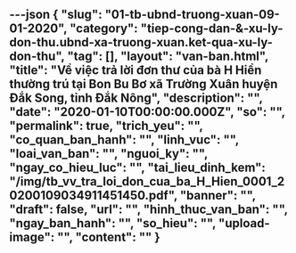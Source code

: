 ---json
{
    "slug": "01-tb-ubnd-truong-xuan-09-01-2020",
    "category": "tiep-cong-dan-&-xu-ly-don-thu.ubnd-xa-truong-xuan.ket-qua-xu-ly-don-thu",
    "tag": [],
    "layout": "van-ban.html",
    "title": "Về việc trả lời đơn thư của bà H Hiền thường trú tại Bon Bu Bơ xã Trường Xuân huyện Đắk Song, tỉnh Đắk Nông",
    "description": "",
    "date": "2020-01-10T00:00:00.000Z",
    "so": "",
    "permalink": true,
    "trich_yeu": "",
    "co_quan_ban_hanh": "",
    "linh_vuc": "",
    "loai_van_ban": "",
    "nguoi_ky": "",
    "ngay_co_hieu_luc": "",
    "tai_lieu_dinh_kem": "/img/tb_vv_tra_loi_don_cua_ba_H_Hien_0001_20200109034911451450.pdf",
    "banner": "",
    "draft": false,
    "url": "",
    "hinh_thuc_van_ban": "",
    "ngay_ban_hanh": "",
    "so_hieu": "",
    "upload-image": "",
    "__content__": ""
}
---

